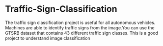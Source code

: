 # Traffic-Sign-Classification

The traffic sign classification project is useful for all autonomous vehicles. Machines are able to identify traffic signs from the image.You can use the GTSRB dataset that contains 43 different traffic sign classes. This is a good project to understand image classification
